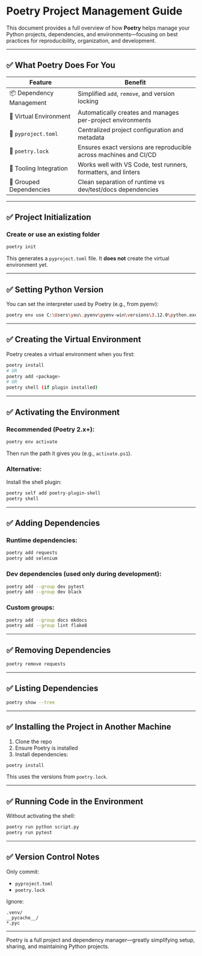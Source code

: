 # Poetry Project Management Guide

This document provides a full overview of how **Poetry** helps manage your Python projects, dependencies, and environments—focusing on best practices for reproducibility, organization, and development.

---

## ✅ What Poetry Does For You

| Feature                    | Benefit                                                                 |
|---------------------------|-------------------------------------------------------------------------|
| 📦 Dependency Management   | Simplified `add`, `remove`, and version locking                         |
| 🧪 Virtual Environment     | Automatically creates and manages per-project environments              |
| 📁 `pyproject.toml`        | Centralized project configuration and metadata                          |
| 🔐 `poetry.lock`           | Ensures exact versions are reproducible across machines and CI/CD       |
| 🧰 Tooling Integration     | Works well with VS Code, test runners, formatters, and linters          |
| 🧪 Grouped Dependencies     | Clean separation of runtime vs dev/test/docs dependencies               |

---

## ✅ Project Initialization

### Create or use an existing folder

```bash
poetry init
```

This generates a `pyproject.toml` file. It **does not** create the virtual environment yet.

---

## ✅ Setting Python Version

You can set the interpreter used by Poetry (e.g., from pyenv):

```bash
poetry env use C:\Users\you\.pyenv\pyenv-win\versions\3.12.0\python.exe
```

---

## ✅ Creating the Virtual Environment

Poetry creates a virtual environment when you first:

```bash
poetry install
# OR
poetry add <package>
# OR
poetry shell (if plugin installed)
```

---

## ✅ Activating the Environment

### Recommended (Poetry 2.x+):

```bash
poetry env activate
```

Then run the path it gives you (e.g., `activate.ps1`).

### Alternative:

Install the shell plugin:

```bash
poetry self add poetry-plugin-shell
poetry shell
```

---

## ✅ Adding Dependencies

### Runtime dependencies:

```bash
poetry add requests
poetry add selenium
```

### Dev dependencies (used only during development):

```bash
poetry add --group dev pytest
poetry add --group dev black
```

### Custom groups:

```bash
poetry add --group docs mkdocs
poetry add --group lint flake8
```

---

## ✅ Removing Dependencies

```bash
poetry remove requests
```

---

## ✅ Listing Dependencies

```bash
poetry show --tree
```

---

## ✅ Installing the Project in Another Machine

1. Clone the repo
2. Ensure Poetry is installed
3. Install dependencies:

```bash
poetry install
```

This uses the versions from `poetry.lock`.

---

## ✅ Running Code in the Environment

Without activating the shell:

```bash
poetry run python script.py
poetry run pytest
```

---

## ✅ Version Control Notes

Only commit:

- `pyproject.toml`
- `poetry.lock`

Ignore:

```
.venv/
__pycache__/
*.pyc
```

---

Poetry is a full project and dependency manager—greatly simplifying setup, sharing, and maintaining Python projects.